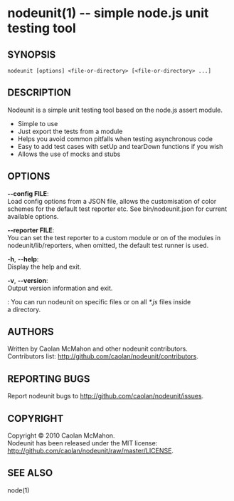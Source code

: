 nodeunit(1) -- simple node.js unit testing tool
===============================================

## SYNOPSIS

    nodeunit [options] <file-or-directory> [<file-or-directory> ...]

## DESCRIPTION

Nodeunit is a simple unit testing tool based on the node.js assert module.

* Simple to use
* Just export the tests from a module
* Helps you avoid common pitfalls when testing asynchronous code
* Easy to add test cases with setUp and tearDown functions if you wish
* Allows the use of mocks and stubs

## OPTIONS

  __--config FILE__:  
      Load config options from a JSON file, allows the customisation
      of color schemes for the default test reporter etc.
      See bin/nodeunit.json for current available options.

  __--reporter FILE__:  
      You can set the test reporter to a custom module or on of the modules
      in nodeunit/lib/reporters, when omitted, the default test runner is used.

  __-h__, __--help__:  
      Display the help and exit.

  __-v__, __--version__:  
      Output version information and exit.

  __<file-or-directory>__:
      You can run nodeunit on specific files or on all *\*.js* files inside  
      a directory.

## AUTHORS

Written by Caolan McMahon and other nodeunit contributors.  
Contributors list: <http://github.com/caolan/nodeunit/contributors>.

## REPORTING BUGS

Report nodeunit bugs to <http://github.com/caolan/nodeunit/issues>.

## COPYRIGHT

Copyright © 2010 Caolan McMahon.  
Nodeunit has been released under the MIT license:  
<http://github.com/caolan/nodeunit/raw/master/LICENSE>.

## SEE ALSO

node(1)

